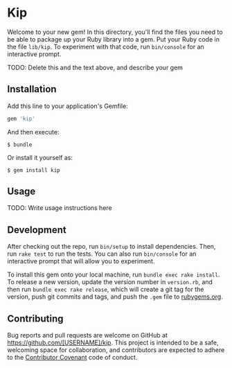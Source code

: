 # Kip

Welcome to your new gem! In this directory, you'll find the files you need to be able to package up your Ruby library into a gem. Put your Ruby code in the file `lib/kip`. To experiment with that code, run `bin/console` for an interactive prompt.

TODO: Delete this and the text above, and describe your gem

## Installation

Add this line to your application's Gemfile:

```ruby
gem 'kip'
```

And then execute:

    $ bundle

Or install it yourself as:

    $ gem install kip

## Usage

TODO: Write usage instructions here

## Development

After checking out the repo, run `bin/setup` to install dependencies. Then, run `rake test` to run the tests. You can also run `bin/console` for an interactive prompt that will allow you to experiment.

To install this gem onto your local machine, run `bundle exec rake install`. To release a new version, update the version number in `version.rb`, and then run `bundle exec rake release`, which will create a git tag for the version, push git commits and tags, and push the `.gem` file to [rubygems.org](https://rubygems.org).

## Contributing

Bug reports and pull requests are welcome on GitHub at https://github.com/[USERNAME]/kip. This project is intended to be a safe, welcoming space for collaboration, and contributors are expected to adhere to the [Contributor Covenant](http://contributor-covenant.org) code of conduct.

